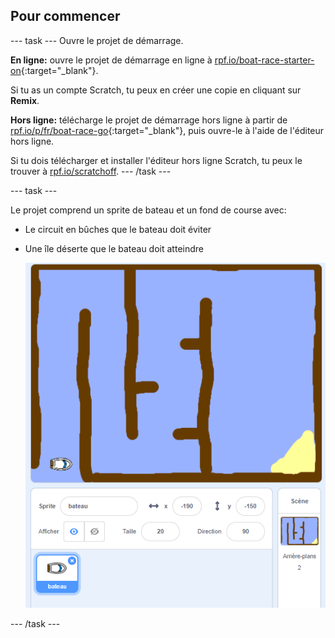 ## Pour commencer

--- task --- Ouvre le projet de démarrage.

**En ligne:** ouvre le projet de démarrage en ligne à [rpf.io/boat-race-starter-on](http://rpf.io/boat-race-starter-on){:target="_blank"}.

Si tu as un compte Scratch, tu peux en créer une copie en cliquant sur **Remix**.

**Hors ligne:** télécharge le projet de démarrage hors ligne à partir de [rpf.io/p/fr/boat-race-go](http://rpf.io/p/fr-FR/boat-race-go){:target="_blank"}, puis ouvre-le à l'aide de l'éditeur hors ligne.

Si tu dois télécharger et installer l'éditeur hors ligne Scratch, tu peux le trouver à [rpf.io/scratchoff](http://rpf.io/scratchoff). --- /task ---

--- task ---

Le projet comprend un sprite de bateau et un fond de course avec:

- Le circuit en bûches que le bateau doit éviter
- Une île déserte que le bateau doit atteindre
    
    ![capture d'écran](images/boat-starter.png)

--- /task ---